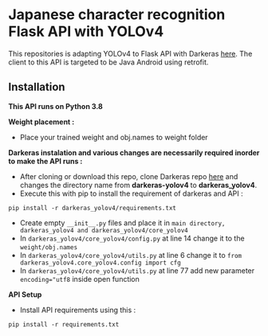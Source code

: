# Japanese character recognition Flask API with YOLOv4
This repositories is adapting YOLOv4 to Flask API with Darkeras [here](https://github.com/tranleanh/darkeras-yolov4).
The client to this API is targeted to be Java Android using retrofit.

## Installation

<b>This API runs on Python 3.8</b>

<b>Weight placement :</b>
- Place your trained weight and obj.names to weight folder

<b>Darkeras instalation and various changes are necessarily required inorder to make the API runs :</b>
- After cloning or download this repo, clone Darkeras repo [here](https://github.com/tranleanh/darkeras-yolov4) and changes the directory name from <b> darkeras-yolov4 </b> to <b>darkeras_yolov4</b>.
- Execute this with pip to install the requirement of darkeras and API :
```
pip install -r darkeras_yolov4/requirements.txt
``` 
- Create empty ```__init__.py``` files and place it in ```main directory, darkeras_yolov4 and darkeras_yolov4/core_yolov4```
- In ```darkeras_yolov4/core_yolov4/config.py``` at line 14 change it to the ```weight/obj.names```
- In ```darkeras_yolov4/core_yolov4/utils.py``` at line 6 change it to ```from darkeras_yolov4.core_yolov4.config import cfg```
- In ```darkeras_yolov4/core_yolov4/utils.py``` at line 77 add new parameter ```encoding="utf8``` inside open function

<b> API Setup </b>
- Install API requirements using this : 
```
pip install -r requirements.txt
```
